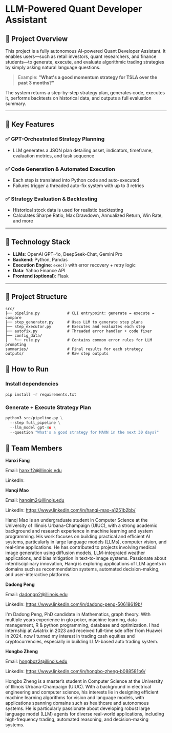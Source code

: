 # LLM-Powered Quant Developer Assistant

## 🧠 Project Overview

This project is a fully autonomous AI-powered Quant Developer Assistant. It enables users—such as retail investors, quant researchers, and finance students—to generate, execute, and evaluate algorithmic trading strategies by simply asking natural language questions.

> Example:
> **"What's a good momentum strategy for TSLA over the past 3 months?"**

The system returns a step-by-step strategy plan, generates code, executes it, performs backtests on historical data, and outputs a full evaluation summary.

---

## 🚀 Key Features

### ✅ GPT-Orchestrated Strategy Planning
- LLM generates a JSON plan detailing asset, indicators, timeframe, evaluation metrics, and task sequence

### ✅ Code Generation & Automated Execution
- Each step is translated into Python code and auto-executed
- Failures trigger a threaded auto-fix system with up to 3 retries

### ✅ Strategy Evaluation & Backtesting
- Historical stock data is used for realistic backtesting
- Calculates Sharpe Ratio, Max Drawdown, Annualized Return, Win Rate, and more

---

## 🧱 Technology Stack

- **LLMs**: OpenAI GPT-4o, DeepSeek-Chat, Gemini Pro
- **Backend**: Python, Pandas
- **Execution Engine**: `exec()` with error recovery + retry logic
- **Data**: Yahoo Finance API
- **Frontend (optional)**: Flask

---

## 📂 Project Structure
```
src/
├── pipeline.py            # CLI entrypoint: generate → execute → compare
├── step_generator.py      # Uses LLM to generate step plans
├── step_executor.py       # Executes and evaluates each step
├── autofix.py             # Threaded error handler + code fixer
├── config_data/
│   └── rule.py            # Contains common error rules for LLM prompting
summaries/                 # Final results for each strategy
outputs/                   # Raw step outputs

```              
## 🚀 How to Run

### Install dependencies

``` 
pip install -r requirements.txt 
```

### Generate + Execute Strategy Plan

``` python
python3 src/pipeline.py \
  --step full_pipeline \
  --llm_model gpt-4o \
  --question "What's a good strategy for MAXN in the next 30 days?" 
  ``` 
## 👥 Team Members

**Hanxi Fang**

Email: hanxif2@illinois.edu

LinkedIn:

**Hanqi Mao**

Email: hanqim2@illinois.edu

LinkedIn: https://www.linkedin.com/in/hanqi-mao-a1251b2bb/

Hanqi Mao is an undergraduate student in Computer Science at the University of Illinois Urbana-Champaign (UIUC), with a strong academic background and research experience in machine learning and system programming. His work focuses on building practical and efficient AI systems, particularly in large language models (LLMs), computer vision, and real-time applications. He has contributed to projects involving medical image generation using diffusion models, LLM-integrated weather applications, and bias mitigation in text-to-image systems. Passionate about interdisciplinary innovation, Hanqi is exploring applications of LLM agents in domains such as recommendation systems, automated decision-making, and user-interactive platforms.

**Dadong Peng**

Email: dadongp2@illinois.edu

LinkedIn: https://www.linkedin.com/in/dadong-peng-50618619b/

I'm Dadong Peng, PhD candidate in Mathematics, graph theory. With multiple years experience in gto poker, machine learning, data management, R & python programming, database and optimization. I had internship at Aviatrix in 2023 and received full-time sde offer from Huawei in 2024. now I turned my interest in trading cash equities and cryptocurrencies, especially in building LLM-based auto trading system.

**Hongbo Zheng**

Email: hongboz2@illinois.edu

LinkedIn: https://www.linkedin.com/in/hongbo-zheng-b088581b6/

Hongbo Zheng is a master’s student in Computer Science at the University of
Illinois Urbana-Champaign (UIUC). With a background in electrical engineering
and computer science, his interests lie in designing efficient machine learning
algorithms for vision and language models, with applications spanning domains
such as healthcare and autonomous systems. He is particularly passionate about
developing robust large language model (LLM) agents for diverse real-world
applications, including high-frequency trading, automated reasoning, and
decision-making systems.
